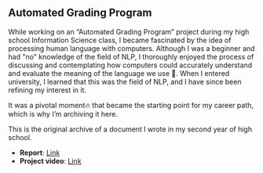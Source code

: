 ## Automated Grading Program

While working on an “Automated Grading Program” project during my high school Information Science class, I became fascinated by the idea of processing human language with computers. Although I was a beginner and had "no" knowledge of the field of NLP, I thoroughly enjoyed the process of discussing and contemplating how computers could accurately understand and evaluate the meaning of the language we use 🤗. When I entered university, I learned that this was the field of NLP, and I have since been refining my interest in it.   

It was a pivotal moment🔥 that became the starting point for my career path, which is why I’m archiving it here.

This is the original archive of a document I wrote in my second year of high school.  
- **Report**: [Link](https://github.com/ohmyksh/HansungSci_2-1_project/blob/master/2602-my%20report.md)  
- **Project video**: [Link](https://www.youtube.com/watch?v=uuvztTS3jyQ)
